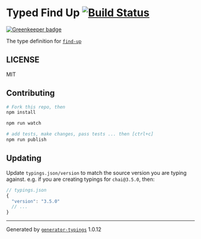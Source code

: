 # Typed Find Up  [![Build Status](https://travis-ci.org/types/npm-find-up.svg?branch=master)](https://travis-ci.org/types/npm-find-up)

[![Greenkeeper badge](https://badges.greenkeeper.io/types/npm-find-up.svg)](https://greenkeeper.io/)


The type definition for [`find-up`](https://github.com/sindresorhus/find-up)

## LICENSE

MIT

## Contributing

```sh
# Fork this repo, then
npm install

npm run watch

# add tests, make changes, pass tests ... then [ctrl+c]
npm run publish
```

## Updating

Update `typings.json/version` to match the source version you are typing against.
e.g. if you are creating typings for `chai@3.5.0`, then:

```js
// typings.json
{
  "version": "3.5.0"
  // ...
}
```

----

Generated by [`generator-typings`](https://github.com/typings/generator-typings) 1.0.12
